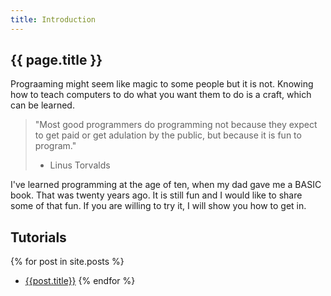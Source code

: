 ```yaml
---
title: Introduction
---
```

## {{ page.title }}

Prograaming might seem like magic to some people but it is not. Knowing how to teach computers to do what you want them to do is a craft, which can be learned.

> "Most good programmers do programming not because they expect to get paid or get adulation by the public, but because it is fun to program."
> - Linus Torvalds


I've learned programming at the age of ten, when my dad gave me a BASIC book. That was twenty years ago. It is still fun and I would like to share some of that fun. If you are willing to try it, I will show you how to get in.

## Tutorials
{% for post in site.posts %}
* [{{post.title}}]({{post.url}})
{% endfor %}
